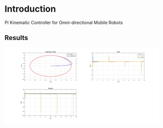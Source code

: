 # Introduction
PI Kinematic Controller for Omni-directional Mobile Robots

## Results
![PID Controller](results/pid.jpg)

